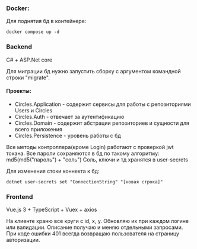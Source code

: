 ### Docker:
  Для поднятия бд в контейнере:
````
docker compose up -d
````
  
### Backend
C# + ASP.Net core

Для миграции бд нужно запустить сборку с аргументом командной строки "migrate".

#### Проекты:

- Circles.Application - содержит сервисы для работы с репозиториями Users и Circles
- Circles.Auth - отвечает за аутентификацию
- Circles.Domain - содержит абстрации репозиториев и сущности для всего приложения
- Circles.Persistence - уровень работы с бд

Все методы контроллера(кроме Login) работают с проверкой jwt токана.
Все пароли сохраняются в бд по такому алгоритму: md5(md5("пароль") + "соль")
Соль, ключи и тд хранятся в user-secrets

Для изменения стоки коннекта к бд:
````
dotnet user-secrets set "ConnectionString" "[новая строка]"
````

### Frontend
Vue.js 3 + TypeScript + Vuex + axios

На клиенте храню все круги с id, x, y. Обновляю их при каждом логине или валидации.
Описание получаю и меняю отдельными запросами.
При коде ошибки 401 всегда возвращаю пользователя на страницу авторизации.
